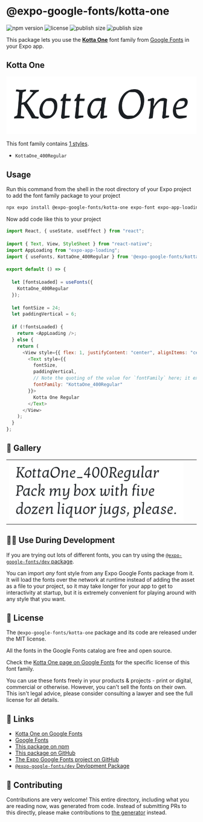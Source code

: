# @expo-google-fonts/kotta-one

![npm version](https://flat.badgen.net/npm/v/@expo-google-fonts/kotta-one)
![license](https://flat.badgen.net/github/license/expo/google-fonts)
![publish size](https://flat.badgen.net/packagephobia/install/@expo-google-fonts/kotta-one)
![publish size](https://flat.badgen.net/packagephobia/publish/@expo-google-fonts/kotta-one)

This package lets you use the [**Kotta One**](https://fonts.google.com/specimen/Kotta+One) font family from [Google Fonts](https://fonts.google.com/) in your Expo app.

## Kotta One

![Kotta One](./font-family.png)

This font family contains [1 styles](#-gallery).

- `KottaOne_400Regular`

## Usage

Run this command from the shell in the root directory of your Expo project to add the font family package to your project

```sh
npx expo install @expo-google-fonts/kotta-one expo-font expo-app-loading
```

Now add code like this to your project

```js
import React, { useState, useEffect } from "react";

import { Text, View, StyleSheet } from "react-native";
import AppLoading from "expo-app-loading";
import { useFonts, KottaOne_400Regular } from '@expo-google-fonts/kotta-one';

export default () => {

  let [fontsLoaded] = useFonts({
    KottaOne_400Regular
  });

  let fontSize = 24;
  let paddingVertical = 6;

  if (!fontsLoaded) {
    return <AppLoading />;
  } else {
    return (
      <View style={{ flex: 1, justifyContent: "center", alignItems: "center" }}>
        <Text style={{
          fontSize,
          paddingVertical,
          // Note the quoting of the value for `fontFamily` here; it expects a string!
          fontFamily: "KottaOne_400Regular"
        }}>
          Kotta One Regular
        </Text>
      </View>
    );
  }
};
```

## 🔡 Gallery


||||
|-|-|-|
|![KottaOne_400Regular](./KottaOne_400Regular.ttf.png)||||


## 👩‍💻 Use During Development

If you are trying out lots of different fonts, you can try using the [`@expo-google-fonts/dev` package](https://github.com/expo/google-fonts/tree/master/font-packages/dev#readme).

You can import _any_ font style from any Expo Google Fonts package from it. It will load the fonts over the network at runtime instead of adding the asset as a file to your project, so it may take longer for your app to get to interactivity at startup, but it is extremely convenient for playing around with any style that you want.


## 📖 License

The `@expo-google-fonts/kotta-one` package and its code are released under the MIT license.

All the fonts in the Google Fonts catalog are free and open source.

Check the [Kotta One page on Google Fonts](https://fonts.google.com/specimen/Kotta+One) for the specific license of this font family.

You can use these fonts freely in your products & projects - print or digital, commercial or otherwise. However, you can't sell the fonts on their own. This isn't legal advice, please consider consulting a lawyer and see the full license for all details.

## 🔗 Links

- [Kotta One on Google Fonts](https://fonts.google.com/specimen/Kotta+One)
- [Google Fonts](https://fonts.google.com/)
- [This package on npm](https://www.npmjs.com/package/@expo-google-fonts/kotta-one)
- [This package on GitHub](https://github.com/expo/google-fonts/tree/master/font-packages/kotta-one)
- [The Expo Google Fonts project on GitHub](https://github.com/expo/google-fonts)
- [`@expo-google-fonts/dev` Devlopment Package](https://github.com/expo/google-fonts/tree/master/font-packages/dev)

## 🤝 Contributing

Contributions are very welcome! This entire directory, including what you are reading now, was generated from code. Instead of submitting PRs to this directly, please make contributions to [the generator](https://github.com/expo/google-fonts/tree/master/packages/generator) instead.
